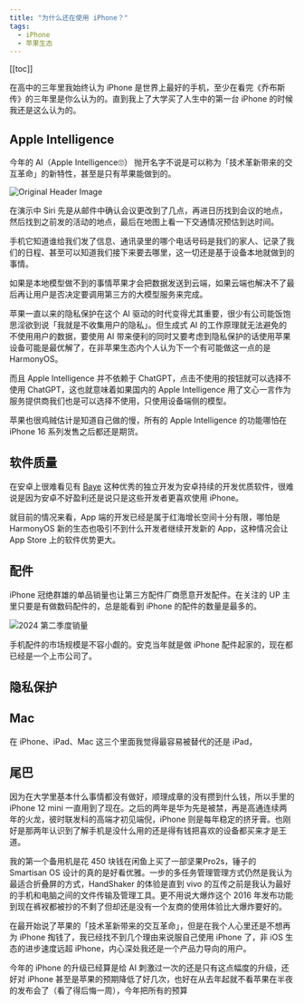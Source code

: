 ```yaml
---
title: "为什么还在使用 iPhone？"
tags:
  - iPhone
  - 苹果生态
---
```


[[toc]]

在高中的三年里我始终认为 iPhone 是世界上最好的手机，至少在看完《乔布斯传》的三年里是你么认为的。直到我上了大学买了人生中的第一台 iPhone 的时候我还是这么认为的。

## Apple Intelligence

今年的 AI（Apple Intelligence🙄） 抛开名字不说是可以称为「技术革新带来的交互革命」的新特性，甚至是只有苹果能做到的。

![Original Header Image](/img/post/zh/2024-07-28/apple-intelligence.png)

在演示中 Siri 先是从邮件中确认会议更改到了几点，再进日历找到会议的地点，然后找到之前发的活动的地点，最后在地图上看一下交通情况预估到达时间。

手机它知道谁给我们发了信息、通讯录里的哪个电话号码是我们的家人、记录了我们的日程、甚至可以知道我们接下来要去哪里，这一切还是基于设备本地就做到的事情。

如果是本地模型做不到的事情苹果才会把数据发送到云端，如果云端也解决不了最后再让用户是否决定要调用第三方的大模型服务来完成。

苹果一直以来的隐私保护在这个 AI 驱动的时代变得尤其重要，很少有公司能饭饱思淫欲到说「我就是不收集用户的隐私」。但生成式 AI 的工作原理就无法避免的不使用用户的数据，要使用 AI 带来便利的同时又要考虑到隐私保护的话使用苹果设备可能是最优解了，在非苹果生态内个人认为下一个有可能做这一点的是 HarmonyOS。

而且 Apple Intelligence 并不依赖于 ChatGPT，点击不使用的按钮就可以选择不使用 ChatGPT，这也就意味着如果国内的 Apple Intelligence 用了文心一言作为服务提供商我们也是可以选择不使用，只使用设备端侧的模型。

苹果也很鸡贼估计是知道自己做的慢，所有的 Apple Intelligence 的功能哪怕在 iPhone 16 系列发售之后都还是期货。

## 软件质量

在安卓上很难看见有 [Baye](https://x.com/waylybaye) 这种优秀的独立开发为安卓持续的开发优质软件，很难说是因为安卓不好盈利还是说只是这些开发者更喜欢使用 iPhone。

就目前的情况来看，App 端的开发已经是属于红海增长空间十分有限，哪怕是 HarmonyOS 新的生态也吸引不到什么开发者继续开发新的 App，这种情况会让 App Store 上的软件优势更大。

## 配件

iPhone 冠绝群雄的单品销量也让第三方配件厂商愿意开发配件。在关注的 UP 主里只要是有做数码配件的，总是能看到 iPhone 的配件的数量是最多的。

![2024 第二季度销量](/img/post/zh/2024-07-28/q2-2024.jpeg)

手机配件的市场规模是不容小觑的。安克当年就是做 iPhone 配件起家的，现在都已经是一个上市公司了。

## 隐私保护

## Mac

在 iPhone、iPad、Mac 这三个里面我觉得最容易被替代的还是 iPad，
## 尾巴

因为在大学里基本什么事情都没有做好，顺理成章的没有攒到什么钱，所以手里的 iPhone 12 mini 一直用到了现在。之后的两年是华为先是被禁，再是高通连续两年的火龙，彼时联发科的高端才初见端倪，iPhone 则是每年稳定的挤牙膏。也刚好是那两年认识到了解手机是没什么用的还是得有钱把喜欢的设备都买来才是王道。

我的第一个备用机是花 450 块钱在闲鱼上买了一部坚果Pro2s，锤子的 Smartisan OS 设计的真的是好看优雅。一步的多任务管理管理方式仍然是我认为最适合折叠屏的方式，HandShaker 的体验是直到 vivo 的互传之前是我认为最好的手机和电脑之间的文件传输及管理工具。更不用说大爆炸这个 2016 年发布功能到现在裤衩都被抄的不剩了但却还是没有一个友商的使用体验比大爆炸要好的。

在最开始说了苹果的「技术革新带来的交互革命」，但是在我个人心里还是不想再为 iPhone 掏钱了，我已经找不到几个理由来说服自己使用 iPhone 了，非 iOS 生态的进步速度远超 iPhone，内心深处我还是一个产品力导向的用户。

今年的 iPhone 的升级已经算是给 AI 刺激过一次的还是只有这点幅度的升级，还好对 iPhone 甚至是苹果的预期降低了好几次，也好在从去年起就不看苹果在半夜的发布会了（看了得后悔一周），今年把所有的预算